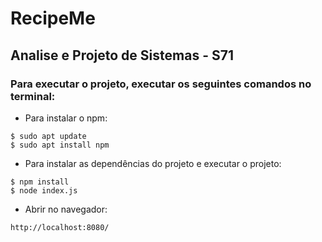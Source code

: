 # RecipeMe
## Analise e Projeto de Sistemas - S71
 ### Para executar o projeto, executar os seguintes comandos no terminal:

- Para instalar o npm:
```console
$ sudo apt update
$ sudo apt install npm
```
- Para instalar as dependências do projeto e executar o projeto:
```console
$ npm install
$ node index.js
```
 - Abrir no navegador:
```browse
http://localhost:8080/
```